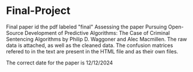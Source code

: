 # Final-Project
Final paper id the pdf labeled "final"
Assessing the paper Pursuing Open-Source Development of Predictive Algorithms: The Case of Criminal Sentencing Algorithms by Philip D. Waggoner and Alec Macmillen. 
The raw data is attached, as well as the cleaned data. The confusion matrices refered to in the text are present in the HTML file and as their own files. 






The correct date for the paper is 12/12/2024
